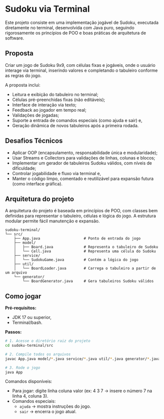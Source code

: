 # Sudoku via Terminal

Este projeto consiste em uma implementação jogável de Sudoku, executada diretamente no terminal, desenvolvida com Java puro, seguindo rigorosamente os princípios de POO e boas práticas de arquitetura de software.

## Proposta

Criar um jogo de Sudoku 9x9, com células fixas e jogáveis, onde o usuário interage via terminal, inserindo valores e completando o tabuleiro conforme as regras do jogo.

A proposta inclui:
- Leitura e exibição do tabuleiro no terminal;
- Células pré-preenchidas fixas (não editáveis);
- Interface de interação via texto;
- Feedback ao jogador em tempo real;
- Validações de jogadas;
- Suporte a entrada de comandos especiais (como ajuda e sair) e,
- Geração dinâmica de novos tabuleiros após a primeira rodada.

## Desafios Técnicos
- Aplicar OOP (encapsulamento, responsabilidade única e modularidade);
- Usar Streams e Collectors para validações de linhas, colunas e blocos;
- Implementar um gerador de tabuleiros Sudoku válidos, com níveis de dificuldade;
- Controlar jogabilidade e fluxo via terminal e,
- Manter o código limpo, comentado e reutilizável para expansão futura (como interface gráfica).

## Arquitetura do projeto
A arquitetura do projeto é baseada em princípios de POO, com classes bem definidas para representar o tabuleiro, células e lógica do jogo. A estrutura modular permite fácil manutenção e expansão.

```
sudoku-terminal/
└── src/
    ├── App.java                    # Ponto de entrada do jogo
    ├── model/
    │   ├── Board.java              # Representa o tabuleiro de Sudoku
    │   └── Cell.java               # Representa uma célula do Sudoku
    ├── service/
    │   └── SudokuGame.java         # Contém a lógica do jogo
    ├── util/
    │   └── BoardLoader.java        # Carrega o tabuleiro a partir de um arquivo
    └── generator/
        └── BoardGenerator.java     # Gera tabuleiros Sudoku válidos
```


## Como jogar
**Pré-requisitos:**
- JDK 17 ou superior,
- Terminal/bash.

**Passos:**
```bash
# 1. Acesse o diretório raiz do projeto
cd sudoku-terminal/src

# 2. Compile todos os arquivos
javac App.java model/*.java service/*.java util/*.java generator/*.java

# 3. Rode o jogo
java App
```

Comandos disponíveis:
- Para jogar: digite linha coluna valor (ex: 4 3 7 → insere o número 7 na linha 4, coluna 3).
- Comandos especiais:
    - `ajuda` → mostra instruções do jogo.
    - `sair` → encerra o jogo atual.